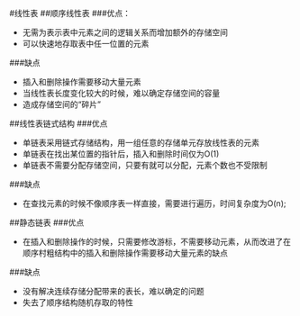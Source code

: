 #线性表
##顺序线性表
###优点：
- 无需为表示表中元素之间的逻辑关系而增加额外的存储空间
- 可以快速地存取表中任一位置的元素

###缺点
- 插入和删除操作需要移动大量元素
- 当线性表长度变化较大的时候，难以确定存储空间的容量
- 造成存储空间的“碎片”

##线性表链式结构
###优点
- 单链表采用链式存储结构，用一组任意的存储单元存放线性表的元素
- 单链表在找出某位置的指针后，插入和删除时间仅为O(1)
- 单链表不需要分配存储空间，只要有就可以分配，元素个数也不受限制

###缺点
- 在查找元素的时候不像顺序表一样直接，需要进行遍历，时间复杂度为O(n);

##静态链表
###优点
- 在插入和删除操作的时候，只需要修改游标，不需要移动元素，从而改进了在顺序村粗结构中的插入和删除操作需要移动大量元素的缺点

###缺点
- 没有解决连续存储分配带来的表长，难以确定的问题
- 失去了顺序结构随机存取的特性

